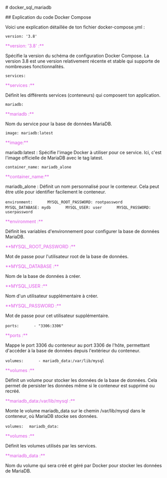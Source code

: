 <p class="text-center text-primary"># docker_sql_mariadb<p>
<p class="text-center">## Explication du code Docker Compose</p>
<p class="text-center">Voici une explication détaillée de ton fichier docker-compose.yml :</p>

```version: '3.8'```
<p style="color: #DD51E6">**version: '3.8' :**</p> Spécifie la version du schéma de configuration Docker Compose. La version 3.8 est une version relativement récente et stable qui supporte de nombreuses fonctionnalités.

```services:```
<p style="color: #DD51E6">**services :**</p> Définit les différents services (conteneurs) qui composent ton application.

```mariadb:```
<p style="color: #DD51E6">**mariadb :**</p> Nom du service pour la base de données MariaDB.

```image: mariadb:latest```
<p style="color: #DD51E6">**image:**</p> mariadb:latest : Spécifie l'image Docker à utiliser pour ce service. Ici, c'est l'image officielle de MariaDB avec le tag latest.

```container_name: mariadb_alone```
<p style="color: #DD51E6">**container_name:**</p> mariadb_alone : Définit un nom personnalisé pour le conteneur. Cela peut être utile pour identifier facilement le conteneur.

```environment:```
```      MYSQL_ROOT_PASSWORD: rootpassword```
```      MYSQL_DATABASE: mydb```
```      MYSQL_USER: user```
```      MYSQL_PASSWORD: userpassword```
<p style="color: #DD51E6">**environment :**</p> Définit les variables d'environnement pour configurer la base de données MariaDB.
<p style="color: #DD51E6">**MYSQL_ROOT_PASSWORD :**</p> Mot de passe pour l'utilisateur root de la base de données.
<p style="color: #DD51E6">**MYSQL_DATABASE :**</p> Nom de la base de données à créer.
<p style="color: #DD51E6">**MYSQL_USER :**</p> Nom d'un utilisateur supplémentaire à créer.
<p style="color: #DD51E6">**MYSQL_PASSWORD :**</p> Mot de passe pour cet utilisateur supplémentaire.

```ports:```
```      - "3306:3306"```
<p style="color: #DD51E6">**ports :**</p> Mappe le port 3306 du conteneur au port 3306 de l'hôte, permettant d'accéder à la base de données depuis l'extérieur du conteneur.

```volumes:```
```      - mariadb_data:/var/lib/mysql```
<p style="color: #DD51E6">**volumes :**</p> Définit un volume pour stocker les données de la base de données. Cela permet de persister les données même si le conteneur est supprimé ou recréé.
<p style="color: #DD51E6">**mariadb_data:/var/lib/mysql :**</p> Monte le volume mariadb_data sur le chemin /var/lib/mysql dans le conteneur, où MariaDB stocke ses données.

```volumes:```
```  mariadb_data:```
<p style="color: #DD51E6">**volumes :**</p> Définit les volumes utilisés par les services.
<p style="color: #DD51E6">**mariadb_data :**</p> Nom du volume qui sera créé et géré par Docker pour stocker les données de MariaDB.